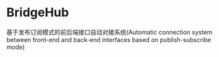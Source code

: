 # BridgeHub
基于发布订阅模式的前后端接口自动对接系统(Automatic connection system between front-end and back-end interfaces based on publish-subscribe mode)
